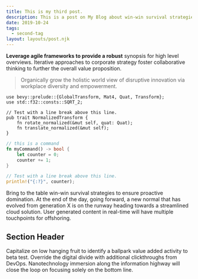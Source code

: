 ```yaml
---
title: This is my third post.
description: This is a post on My Blog about win-win survival strategies.
date: 2019-10-24
tags:
  - second-tag
layout: layouts/post.njk
---
```

**Leverage agile frameworks to provide a robust** synopsis for high level overviews. Iterative approaches to corporate strategy foster collaborative thinking to further the overall value proposition. 
> Organically grow the holistic world view of disruptive innovation via workplace diversity and empowerment.

``` rust/1-3/5
use bevy::prelude::{GlobalTransform, Mat4, Quat, Transform};
use std::f32::consts::SQRT_2;

// Test with a line break above this line.
pub trait NormalizedTransform {
    fn rotate_normalized(&mut self, quat: Quat);
    fn translate_normalized(&mut self);
}
```
```rust
// this is a command
fn myCommand() -> bool {
	let counter = 0;
	counter += 1;
}

// Test with a line break above this line.
println!("{:?}", counter);
```

Bring to the table win-win survival strategies to ensure proactive domination. At the end of the day, going forward, a new normal that has evolved from generation X is on the runway heading towards a streamlined cloud solution. User generated content in real-time will have multiple touchpoints for offshoring.

## Section Header

Capitalize on low hanging fruit to identify a ballpark value added activity to beta test. Override the digital divide with additional clickthroughs from DevOps. Nanotechnology immersion along the information highway will close the loop on focusing solely on the bottom line.